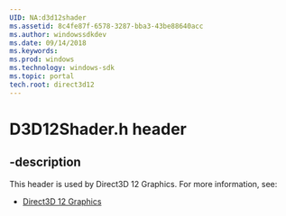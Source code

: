 ```yaml
---
UID: NA:d3d12shader
ms.assetid: 8c4fe87f-6578-3287-bba3-43be88640acc
ms.author: windowssdkdev
ms.date: 09/14/2018
ms.keywords: 
ms.prod: windows
ms.technology: windows-sdk
ms.topic: portal
tech.root: direct3d12
---
```


# D3D12Shader.h header


## -description


This header is used by Direct3D 12 Graphics. For more information, see:

- [Direct3D 12 Graphics](../_direct3d12)
